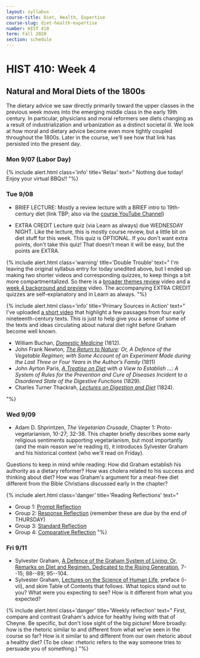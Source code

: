 ```yaml
---
layout: syllabus
course-title: Diet, Health, Expertise
course-slug: diet-health-expertise
number: HIST 410
term: Fall 2020
section: schedule
---
```


# HIST 410: Week 4  

## Natural and Moral Diets of the 1800s
The dietary advice we saw directly primarily toward the upper classes in the previous week moves into the emerging middle class in the early 19th century. In particular, physicians and moral reformers see diets changing as a result of industrialization and urbanization as a distinct societal ill. We look at how moral and dietary advice become even more tightly coupled throughout the 1800s. Later in the course, we'll see how that link has persisted into the present day.

### Mon 9/07 (Labor Day)
{% include alert.html class='info' title='Relax' text="
Nothing due today! Enjoy your virtual BBQs!!
"%}

### Tue 9/08
- BRIEF LECTURE: Mostly a review lecture with a BRIEF intro to 19th-century diet (link TBP; also via the [course YouTube Channel](https://www.youtube.com/channel/UCt6_7arYzi4TcIIwo7TLURw))

- EXTRA CREDIT Lecture quiz (via Learn as always) due WEDNESDAY NIGHT. Like the lecture, this is mostly course review, but a little bit on diet stuff for this week. This quiz is OPTIONAL. If you don't want extra points, don't take this quiz! That doesn't mean it will be easy, but the points are EXTRA.

{% include alert.html class='warning' title='Double Trouble' text="
I'm leaving the original syllabus entry for today unedited above, but I ended up making two shorter videos and corresponding quizzes, to keep things a bit more compartmentalized. So there is a [broader themes review](https://youtu.be/C6AOzfoU_sw) video and a [week 4 background and preview](https://youtu.be/TtGezq2yDBA) video. The accompanying EXTRA CREDIT quizzes are self-explanatory and in Learn as always.
"%}



{% include alert.html class='info' title='Primary Sources in Action' text="
I've uploaded [a short video](https://youtu.be/gvCk9jhLie8) that highlight a few passages from four early nineteenth-century texts. This is just to help give you a sense of some of the texts and ideas circulating about natural diet right before Graham become well known.

- William Buchan, [_Domestic Medicine_](https://books.google.com/books?id=Z7VbAAAAcAAJ) (1812).
- John Frank Newton, _[The Return to Nature](https://books.google.com/books?id=8dwhAQAAMAAJ): Or, A Defence of the Vegetable Regimen; with Some Account of an Experiment Made during the Last Three or Four Years in the Author’s Family_ (1811)
- John Ayrton Paris, _[A Treatise on Diet](https://books.google.com/books?id=xylFAAAAcAAJ) with a View to Establish ...: A System of Rules for the Prevention and Cure of Diseases Incident to a Disordered State of the Digestive Functions_ (1829).
- Charles Turner Thackrah, _[Lectures on Digestion and Diet](https://books.google.com/books?id=t9cGAAAAQAAJ)_ (1824).

"%}



### Wed 9/09
- Adam D. Shprintzen, _The Vegetarian Crusade_, Chapter 1: Proto-vegetarianism, 10-27; 32-38. This chapter briefly describes some early religious sentiments supporting vegetarianism, but most importantly (and the main reason we're reading it), it introduces Sylvester Graham and his historical context (who we'll read on Friday).


Questions to keep in mind while reading: How did Graham establish his authority as a dietary reformer? How was cholera related to his success and thinking about diet? How was Graham's argument for a meat-free diet different from the Bible Christians discussed early in the chapter?

{% include alert.html class='danger' title='Reading Reflections' text="
- Group 1: [Prompt Reflection](reading-reflections#prompt-reflection)
- Group 2: [Response Reflection](reading-reflections#response-reflection) (remember these are due by the end of THURSDAY)
- Group 3: [Standard Reflection](reading-reflections#standard-reflection)
- Group 4: [Comparative Reflection](reading-reflections#comparative-reflection)
"%}


### Fri 9/11
- Sylvester Graham, [A Defence of the Graham System of Living: Or, Remarks on Diet and Regimen. Dedicated to the Rising Generation](https://books.google.com/books?id=ODRlD83ww9IC), 7--15; 88--89; 95--104.
- Sylvester Graham, [Lectures on the Science of Human Life](https://books.google.com/books?id=uBUDAAAAQAAJ&printsec=frontcover&source=gbs_ge_summary_r&cad=0#v=onepage&q&f=false), preface (i-vii), and skim Table of Contents that follows. What topics stand out to you? What were you expecting to see? How is it different from what you expected?

{% include alert.html class='danger' title='Weekly reflection' text="
First, compare and contrast Graham's advice for healthy living with that of Cheyne. Be specific, but don't lose sight of the big picture! More broadly: how is the rhetoric similar to and different from what we've seen in the course so far? How is it similar to and different from our own rhetoric about a healthy diet? (To be clear: rhetoric refers to the way someone tries to persuade you of something.)
"%}
